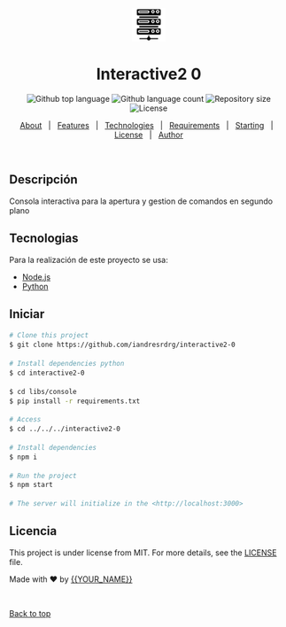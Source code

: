 <div align="center" id="top"> 
  <img width="60" src="./icon.png" alt="Interactive2 0" />

  <!-- <a href="https://interactive20.netlify.app">Demo</a> -->
</div>

<h1 align="center">Interactive2 0</h1>

<p align="center">
  <img alt="Github top language" src="https://img.shields.io/github/languages/top/iandresrdrg/interactive2-0?color=56BEB8">

  <img alt="Github language count" src="https://img.shields.io/github/languages/count/iandresrdrg/interactive2-0?color=56BEB8">

  <img alt="Repository size" src="https://img.shields.io/github/repo-size/iandresrdrg/interactive2-0?color=56BEB8">

  <img alt="License" src="https://img.shields.io/github/license/iandresrdrg/interactive2-0?color=56BEB8">

  <!-- <img alt="Github issues" src="https://img.shields.io/github/issues/iandresrdrg/interactive2-0?color=56BEB8" /> -->

  <!-- <img alt="Github forks" src="https://img.shields.io/github/forks/iandresrdrg/interactive2-0?color=56BEB8" /> -->

  <!-- <img alt="Github stars" src="https://img.shields.io/github/stars/iandresrdrg/interactive2-0?color=56BEB8" /> -->
</p>

<!-- Status -->

<!-- <h4 align="center"> 
	🚧  Interactive2 0 🚀 Under construction...  🚧
</h4> 

<hr> -->

<p align="center">
  <a href="#dart-about">About</a> &#xa0; | &#xa0; 
  <a href="#sparkles-features">Features</a> &#xa0; | &#xa0;
  <a href="#rocket-technologies">Technologies</a> &#xa0; | &#xa0;
  <a href="#white_check_mark-requirements">Requirements</a> &#xa0; | &#xa0;
  <a href="#checkered_flag-starting">Starting</a> &#xa0; | &#xa0;
  <a href="#memo-license">License</a> &#xa0; | &#xa0;
  <a href="https://github.com/iandresrdrg" target="_blank">Author</a>
</p>

<br>

## Descripción ##

Consola interactiva para la apertura y gestion de comandos en segundo plano

## Tecnologias ##

Para la realización de este proyecto se usa:

- [Node.js](https://nodejs.org/en/)
- [Python](https://python.org/)

## Iniciar ##

```bash
# Clone this project
$ git clone https://github.com/iandresrdrg/interactive2-0

# Install dependencies python
$ cd interactive2-0

$ cd libs/console
$ pip install -r requirements.txt

# Access
$ cd ../../../interactive2-0

# Install dependencies
$ npm i

# Run the project
$ npm start

# The server will initialize in the <http://localhost:3000>
```

## Licencia ##

This project is under license from MIT. For more details, see the [LICENSE](LICENSE.md) file.


Made with :heart: by <a href="https://github.com/iandresrdrg" target="_blank">{{YOUR_NAME}}</a>

&#xa0;

<a href="#top">Back to top</a>
